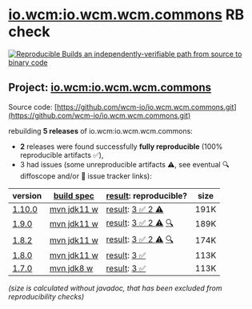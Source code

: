 [io.wcm:io.wcm.wcm.commons](https://central.sonatype.com/artifact/io.wcm/io.wcm.wcm.commons/versions) RB check
=======

[![Reproducible Builds](https://reproducible-builds.org/images/logos/rb.svg) an independently-verifiable path from source to binary code](https://reproducible-builds.org/)

## Project: [io.wcm:io.wcm.wcm.commons](https://central.sonatype.com/artifact/io.wcm/io.wcm.wcm.commons/versions)

Source code: [https://github.com/wcm-io/io.wcm.wcm.commons.git](https://github.com/wcm-io/io.wcm.wcm.commons.git)

rebuilding **5 releases** of io.wcm:io.wcm.wcm.commons:
- **2** releases were found successfully **fully reproducible** (100% reproducible artifacts :white_check_mark:),
- 3 had issues (some unreproducible artifacts :warning:, see eventual :mag: diffoscope and/or :memo: issue tracker links):

| version | [build spec](/BUILDSPEC.md) | [result](https://reproducible-builds.org/docs/jvm/): reproducible? | size |
| -- | --------- | ------ | -- |
| [1.10.0](https://central.sonatype.com/artifact/io.wcm/io.wcm.wcm.commons/1.10.0/pom) | [mvn jdk11 w](wcm-commons-1.10.0.buildspec) | [result](io.wcm.wcm.commons-1.10.0.buildinfo): [3 :white_check_mark:  2 :warning:](io.wcm.wcm.commons-1.10.0.buildcompare) | 191K |
| [1.9.0](https://central.sonatype.com/artifact/io.wcm/io.wcm.wcm.commons/1.9.0/pom) | [mvn jdk11 w](wcm-commons-1.9.0.buildspec) | [result](io.wcm.wcm.commons-1.9.0.buildinfo): [3 :white_check_mark:  2 :warning:](io.wcm.wcm.commons-1.9.0.buildcompare) [:mag:](io.wcm.wcm.commons-1.9.0.diffoscope) | 189K |
| [1.8.2](https://central.sonatype.com/artifact/io.wcm/io.wcm.wcm.commons/1.8.2/pom) | [mvn jdk11 w](wcm-commons-1.8.2.buildspec) | [result](io.wcm.wcm.commons-1.8.2.buildinfo): [3 :white_check_mark:  2 :warning:](io.wcm.wcm.commons-1.8.2.buildcompare) [:mag:](io.wcm.wcm.commons-1.8.2.diffoscope) | 174K |
| [1.8.0](https://central.sonatype.com/artifact/io.wcm/io.wcm.wcm.commons/1.8.0/pom) | [mvn jdk11 w](wcm-commons-1.8.0.buildspec) | [result](io.wcm.wcm.commons-1.8.0.buildinfo): [3 :white_check_mark: ](io.wcm.wcm.commons-1.8.0.buildcompare) | 113K |
| [1.7.0](https://central.sonatype.com/artifact/io.wcm/io.wcm.wcm.commons/1.7.0/pom) | [mvn jdk8 w](wcm-commons-1.7.0.buildspec) | [result](io.wcm.wcm.commons-1.7.0.buildinfo): [3 :white_check_mark: ](io.wcm.wcm.commons-1.7.0.buildcompare) | 113K |

<i>(size is calculated without javadoc, that has been excluded from reproducibility checks)</i>

